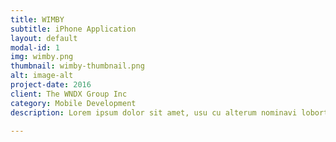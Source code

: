 ```yaml
---
title: WIMBY
subtitle: iPhone Application
layout: default
modal-id: 1
img: wimby.png
thumbnail: wimby-thumbnail.png
alt: image-alt
project-date: 2016
client: The WNDX Group Inc
category: Mobile Development
description: Lorem ipsum dolor sit amet, usu cu alterum nominavi lobortis. At duo novum diceret. Tantas apeirian vix et, usu sanctus postulant inciderint ut, populo diceret necessitatibus in vim. Cu eum dicam feugiat noluisse.

---
```

